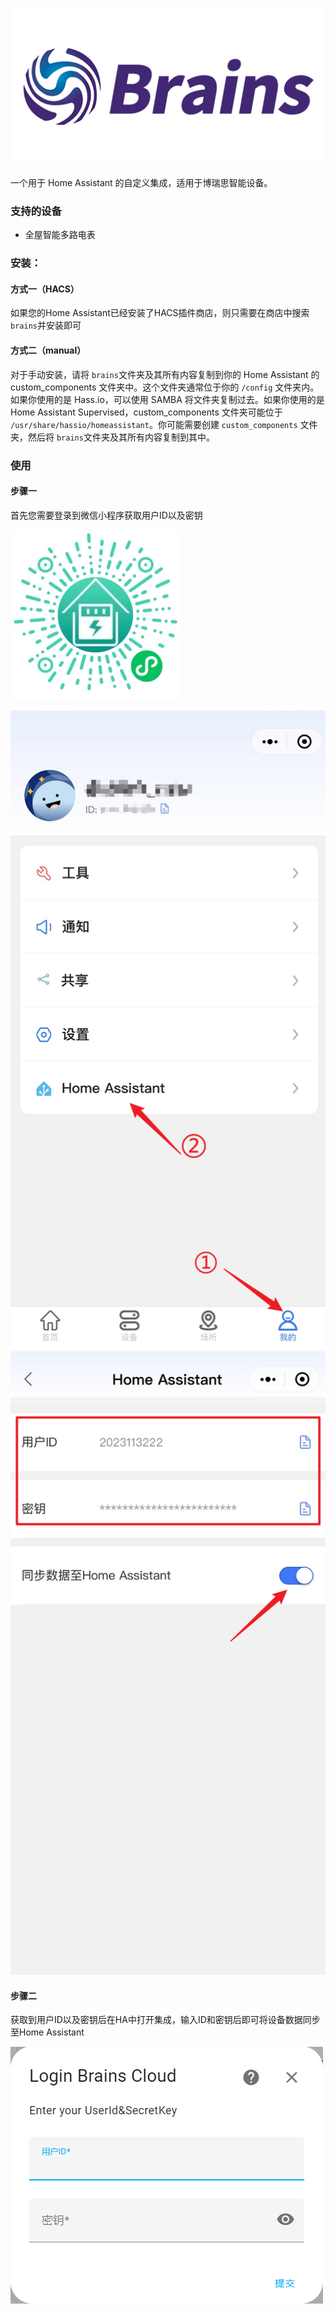 ![img](images/1.png)

一个用于 Home Assistant 的自定义集成，适用于博瑞思智能设备。

### 支持的设备

- 全屋智能多路电表

### 安装：

#### 方式一（HACS）

如果您的Home Assistant已经安装了HACS插件商店，则只需要在商店中搜索`brains`并安装即可

#### 方式二（manual）

对于手动安装，请将 `brains`文件夹及其所有内容复制到你的 Home Assistant 的 custom_components 文件夹中。这个文件夹通常位于你的 `/config` 文件夹内。如果你使用的是 Hass.io，可以使用 SAMBA 将文件夹复制过去。如果你使用的是 Home Assistant Supervised，custom_components 文件夹可能位于 `/usr/share/hassio/homeassistant`。你可能需要创建 `custom_components` 文件夹，然后将 `brains`文件夹及其所有内容复制到其中。





### 使用

#### 步骤一

首先您需要登录到微信小程序获取用户ID以及密钥

![image-20231206144006555](images/image-20231206144006555.png)

![image-20231206142422322](images/image-20231206142422322.png)![image-20231206142515637](images/image-20231206142515637.png)





#### 步骤二

获取到用户ID以及密钥后在HA中打开集成，输入ID和密钥后即可将设备数据同步至Home Assistant

![image-20231206144235947](images/image-20231206144235947.png)